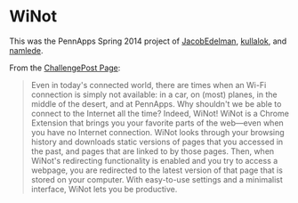 WiNot
=====
This was the PennApps Spring 2014 project of [JacobEdelman](https://github.com/JacobEdelman), [kullalok](https://github.com/kullalok), and [namlede](https://github.com/namlede).

From the [ChallengePost Page](https://challengepost.com/software/winot):

> Even in today's connected world, there are times when an Wi-Fi connection is simply not available: in a car, on (most) planes, in the middle of the desert, and at PennApps. Why shouldn't we be able to connect to the Internet all the time? Indeed, WiNot! WiNot is a Chrome Extension that brings you your favorite parts of the web—even when you have no Internet connection. WiNot looks through your browsing history and downloads static versions of pages that you accessed in the past, and pages that are linked to by those pages. Then, when WiNot's redirecting functionality is enabled and you try to access a webpage, you are redirected to the latest version of that page that is stored on your computer. With easy-to-use settings and a minimalist interface, WiNot lets you be productive.
